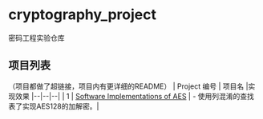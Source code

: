 # cryptography_project

密码工程实验仓库

## 项目列表
（项目都做了超链接，项目内有更详细的README）
| Project 编号 | 项目名 |实现效果
|--|--|--|
| 1 | [Software Implementations of AES](https://github.com/snipernan/cryptography_project/tree/main/Software%20Implementations%20of%20AES) |  - 使用列混淆的查找表了实现AES128的加解密。|


